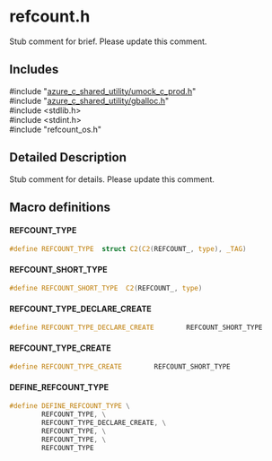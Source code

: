 # refcount.h 

Stub comment for brief. Please update this comment.

## Includes

\#include "[azure_c_shared_utility/umock_c_prod.h](iot-c-ref-umock-c-prod-h.md)"  
\#include "[azure_c_shared_utility/gballoc.h](iot-c-ref-gballoc-h.md)"  
\#include <stdlib.h>  
\#include <stdint.h>  
\#include "refcount_os.h"  

## Detailed Description

Stub comment for details. Please update this comment.

## Macro definitions

#### REFCOUNT_TYPE

```C
#define REFCOUNT_TYPE  struct C2(C2(REFCOUNT_, type), _TAG) 
```

#### REFCOUNT_SHORT_TYPE

```C
#define REFCOUNT_SHORT_TYPE  C2(REFCOUNT_, type) 
```

#### REFCOUNT_TYPE_DECLARE_CREATE

```C
#define REFCOUNT_TYPE_DECLARE_CREATE        REFCOUNT_SHORT_TYPE 
```

#### REFCOUNT_TYPE_CREATE

```C
#define REFCOUNT_TYPE_CREATE        REFCOUNT_SHORT_TYPE 
```

#### DEFINE_REFCOUNT_TYPE

```C
#define DEFINE_REFCOUNT_TYPE \
        REFCOUNT_TYPE, \
        REFCOUNT_TYPE_DECLARE_CREATE, \
        REFCOUNT_TYPE, \
        REFCOUNT_TYPE, \
        REFCOUNT_TYPE 
```

